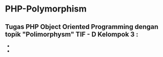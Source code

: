 # PHP-Polymorphism
Tugas PHP Object Oriented Programming dengan topik "Polimorphysm"
TIF - D
Kelompok 3 :
-
-
-
